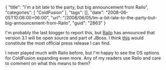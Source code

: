 {
	"title": "I'm a bit late to the party, but big announcement from Railo",
	"categories": [
		"ColdFusion"
	],
	"tags": [],
	"date": "2008-06-05T10:06:00+06:00",
	"url": "/2008/06/05/Im-a-bit-late-to-the-party-but-big-announcement-from-Railo",
	"guid": "2863"
}

I'm probably the last blogger to report this, but <a href="http://www.railo-technologies.com/en/index.cfm">Railo</a> has announced that version 3.1 will be open source and part of JBoss. I think <a href="http://www.jboss.org/railo/">this</a> would constitute the most official press release I can find. 

I never played much with Railo before, but I'm happy to see the OS options for ColdFusion expanding even more. Any of my readers use Railo and care to comment on what this means to them?